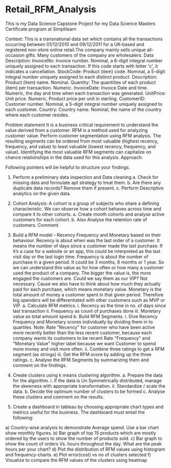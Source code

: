 # Retail_RFM_Analysis
This is my Data Science Capstone Project for my Data Science Masters Certificate program at Simplilearn

Context: 
This is a transnational data set which contains all the transactions occurring between 01/12/2010 and 09/12/2011 for a UK-based and registered non-store online retail.The company mainly sells unique all-occasion gifts. Many customers of the company are wholesalers.
Data Description:
InvoiceNo: Invoice number. Nominal, a 6-digit integral number uniquely assigned to each transaction. If this code starts with letter 'c', it indicates a cancellation. 
StockCode: Product (item) code. Nominal, a 5-digit integral number uniquely assigned to each distinct product. 
Description: Product (item) name. Nominal. 
Quantity: The quantities of each product (item) per transaction. Numeric. 
InvoiceDate: Invoice Date and time. Numeric, the day and time when each transaction was generated. 
UnitPrice: Unit price. Numeric, Product price per unit in sterling. 
CustomerID: Customer number. Nominal, a 5-digit integral number uniquely assigned to each customer. 
Country: Country name. Nominal, the name of the country where each customer resides.

Problem statement
It is a business critical requirement to understand the value derived from a customer. RFM is a method used for analyzing customer value.
Perform customer segmentation using RFM analysis. The resulting segments can be ordered from most valuable (highest recency, frequency, and value) to least valuable (lowest recency, frequency, and value). Identifying the most valuable RFM segments can capitalize on chance relationships in the data used for this analysis.
Approach:

Following pointers will be helpful to structure your findings.   


1.	Perform a preliminary data inspection and Data cleaning
a.	Check for missing data and formulate apt strategy to treat them.
b.	Are there any duplicate data records? Remove them if present.
c.	Perform Descriptive analytics on the given data.
2.	Cohort Analysis: A cohort is a group of subjects who share a defining characteristic. We can observe how a cohort behaves across time and compare it to other cohorts. 
a.	Create month cohorts and analyse active  customers for each cohort.
b.	Also Analyse the retention rate of customers. Comment.

3.	Build a RFM model – Recency Frequency and Monetary based on their behaviour.
Recency is about when was the last order of a customer. It means the number of days since a customer made the last purchase. If it’s a case for a website or an app, this could be interpreted as the last visit day or the last login time.
Frequency is about the number of purchase in a given period. It could be 3 months, 6 months or 1 year. So we can understand this value as for how often or how many a customer used the product of a company. The bigger the value is, the more engaged the customers are. Could we say them as our VIP? Not necessary. Cause we also have to think about how much they actually paid for each purchase, which means monetary value.
Monetary is the total amount of money a customer spent in that given period. Therefore big spenders will be differentiated with other customers such as MVP or VIP.
a.	Calculate RFM metrics.
i.	Recency as the time in no. of days since last transaction
ii.	Frequency as  count of purchases done 
iii.	Monetary value  as total amount spend 
b.	Build RFM Segments.
i.	Give Recency Frequency and Monetary scores individually by dividing them in to quartiles.
Note: Rate "Recency" for customer who have been active more recently better than the less recent customer, because each company wants its customers to be recent 
Rate "Frequency" and "Monetary Value" higher label because we want Customer to spend more money and visit more often.
ii.	Combine three ratings to get a RFM segment (as strings)
iii.	Get the RFM score by adding up the three ratings.
c.	Analyse the RFM Segments by summarizing them and comment on the findings.
4.	Create clusters using k means clustering algorithm.
a.	Prepare the data for the algorithm.
i.	If the data is Un Symmetrically distributed, manage the skewness with appropriate transformation.
ii.	Standardize / scale the data.
b.	Decide the optimum number of clusters to be formed
c.	Analyse these clusters and comment on the results.
5.	Create a dashboard in tableau by choosing appropriate chart types and metrics useful for the business. The dashboard must entail the following: 

a)	Country-wise analysis to demonstrate Average spend. Use a bar chart show monthly figures.
b)	Bar graph of top 15 products which are mostly ordered by the users to show the number of products sold.
c)	Bar graph to show the count of orders Vs. hours throughout the day. What are the peak hours per your chart?
d)	Plot the distribution of RFM values using histogram and frequency-charts.
e)	Plot error(cost) vs no of clusters selected
f)	 Visualize to compare the RFM values of the clusters using heatmap
